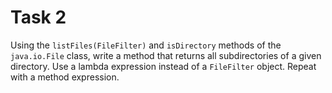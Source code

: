 # Task 2
Using the `listFiles(FileFilter)` and `isDirectory` methods of the `java.io.File` class, write a method that returns all 
subdirectories of a given directory. Use a lambda expression instead of a `FileFilter` object. Repeat with a method 
expression.